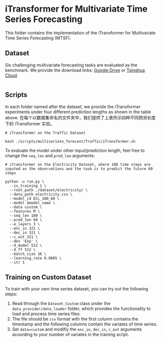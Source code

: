 # iTransformer for Multivariate Time Series Forecasting

This folder contains the implementation of the iTransformer for Multivariate Time Series Forecasting (MTSF).

## Dataset

Six challenging multivariate forecasting tasks are evaluated as the benchmark. We provide the download links: [Google Drive](https://drive.google.com/file/d/1l51QsKvQPcqILT3DwfjCgx8Dsg2rpjot/view?usp=drive_link) or [Tsinghua Cloud](https://cloud.tsinghua.edu.cn/f/2ea5ca3d621e4e5ba36a/).

<p align="center">
<img src="../..//figures/datasets_mtsf.png" alt="" align=center />
</p>

## Scripts

In each folder named after the dataset, we provide the iTransformer experiments under four different prediction lengths as shown in the table above.
在每个以数据集命名的文件夹中，我们提供了上表所示四种不同预测长度下的 iTransformer 实验。
```
# iTransformer on the Traffic Dataset

bash ./scripts/multivariate_forecast/Traffic/iTransformer.sh
```

To evaluate the model under other input/prediction length, feel free to change the ```seq_len``` and ```pred_len``` arguments:

```
# iTransformer on the Electricity Dataset, where 180 time steps are inputed as the observations and the task is to predict the future 60 steps

python -u run.py \
  --is_training 1 \
  --root_path ./dataset/electricity/ \
  --data_path electricity.csv \
  --model_id ECL_180_60 \
  --model $model_name \
  --data custom \
  --features M \
  --seq_len 180 \
  --pred_len 60 \
  --e_layers 3 \
  --enc_in 321 \
  --dec_in 321 \
  --c_out 321 \
  --des 'Exp' \
  --d_model 512 \
  --d_ff 512 \
  --batch_size 16 \
  --learning_rate 0.0005 \
  --itr 1
```


## Training on Custom Dataset

To train with your own time series dataset, you can try out the following steps:

1. Read through the ```Dataset_Custom``` class under the ```data_provider/data_loader``` folder, which provides the functionality to load and process time series files.
2. The file should be ```csv``` format with the first column contains the timestamp and the following columns contain the variates of time series.
3. Set ```data=custom``` and modifiy the ```enc_in```, ```dec_in```, ```c_out``` arguments acoording to your number of variates in the training script.
